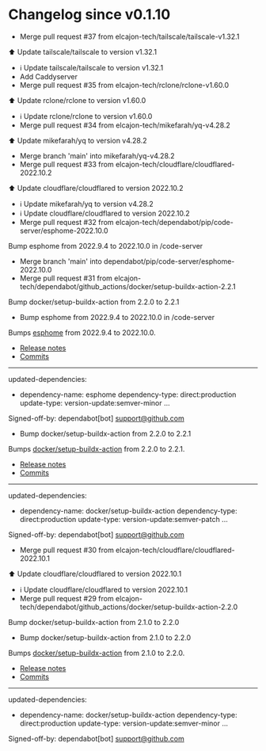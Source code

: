 # Changelog since v0.1.10
- Merge pull request #37 from elcajon-tech/tailscale/tailscale-v1.32.1

⬆️ Update tailscale/tailscale to version v1.32.1 
- ℹ️ Update tailscale/tailscale to version v1.32.1 
- Add Caddyserver 
- Merge pull request #35 from elcajon-tech/rclone/rclone-v1.60.0

⬆️ Update rclone/rclone to version v1.60.0 
- ℹ️ Update rclone/rclone to version v1.60.0 
- Merge pull request #34 from elcajon-tech/mikefarah/yq-v4.28.2

⬆️ Update mikefarah/yq to version v4.28.2 
- Merge branch 'main' into mikefarah/yq-v4.28.2 
- Merge pull request #33 from elcajon-tech/cloudflare/cloudflared-2022.10.2

⬆️ Update cloudflare/cloudflared to version 2022.10.2 
- ℹ️ Update mikefarah/yq to version v4.28.2 
- ℹ️ Update cloudflare/cloudflared to version 2022.10.2 
- Merge pull request #32 from elcajon-tech/dependabot/pip/code-server/esphome-2022.10.0

Bump esphome from 2022.9.4 to 2022.10.0 in /code-server 
- Merge branch 'main' into dependabot/pip/code-server/esphome-2022.10.0 
- Merge pull request #31 from elcajon-tech/dependabot/github_actions/docker/setup-buildx-action-2.2.1

Bump docker/setup-buildx-action from 2.2.0 to 2.2.1 
- Bump esphome from 2022.9.4 to 2022.10.0 in /code-server

Bumps [esphome](https://github.com/esphome/esphome) from 2022.9.4 to 2022.10.0.
- [Release notes](https://github.com/esphome/esphome/releases)
- [Commits](https://github.com/esphome/esphome/compare/2022.9.4...2022.10.0)

---
updated-dependencies:
- dependency-name: esphome
  dependency-type: direct:production
  update-type: version-update:semver-minor
...

Signed-off-by: dependabot[bot] <support@github.com> 
- Bump docker/setup-buildx-action from 2.2.0 to 2.2.1

Bumps [docker/setup-buildx-action](https://github.com/docker/setup-buildx-action) from 2.2.0 to 2.2.1.
- [Release notes](https://github.com/docker/setup-buildx-action/releases)
- [Commits](https://github.com/docker/setup-buildx-action/compare/v2.2.0...v2.2.1)

---
updated-dependencies:
- dependency-name: docker/setup-buildx-action
  dependency-type: direct:production
  update-type: version-update:semver-patch
...

Signed-off-by: dependabot[bot] <support@github.com> 
- Merge pull request #30 from elcajon-tech/cloudflare/cloudflared-2022.10.1

⬆️ Update cloudflare/cloudflared to version 2022.10.1 
- ℹ️ Update cloudflare/cloudflared to version 2022.10.1 
- Merge pull request #29 from elcajon-tech/dependabot/github_actions/docker/setup-buildx-action-2.2.0

Bump docker/setup-buildx-action from 2.1.0 to 2.2.0 
- Bump docker/setup-buildx-action from 2.1.0 to 2.2.0

Bumps [docker/setup-buildx-action](https://github.com/docker/setup-buildx-action) from 2.1.0 to 2.2.0.
- [Release notes](https://github.com/docker/setup-buildx-action/releases)
- [Commits](https://github.com/docker/setup-buildx-action/compare/v2.1.0...v2.2.0)

---
updated-dependencies:
- dependency-name: docker/setup-buildx-action
  dependency-type: direct:production
  update-type: version-update:semver-minor
...

Signed-off-by: dependabot[bot] <support@github.com> 
